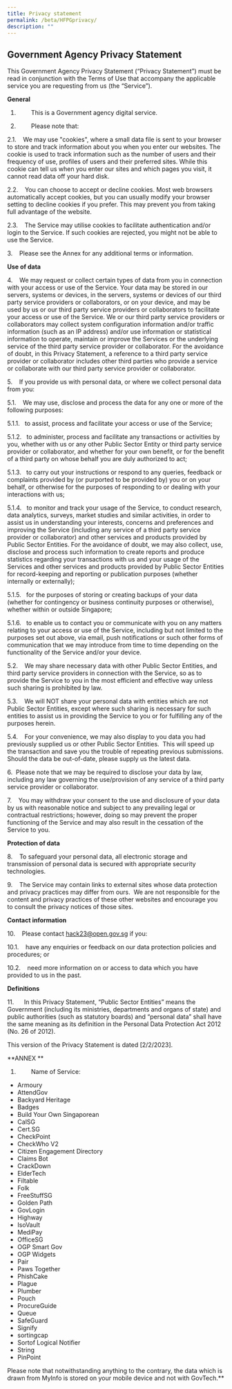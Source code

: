 ```yaml
---
title: Privacy statement
permalink: /beta/HFPGprivacy/
description: ""
---
```

## **Government Agency Privacy Statement**

This Government Agency Privacy Statement (“Privacy Statement”) must be read in conjunction with the Terms of Use that accompany the applicable service you are requesting from us (the “Service”).

**General**

1.         This is a Government agency digital service.

2.         Please note that:

2.1.    We may use "cookies", where a small data file is sent to your browser to store and track information about you when you enter our websites. The cookie is used to track information such as the number of users and their frequency of use, profiles of users and their preferred sites. While this cookie can tell us when you enter our sites and which pages you visit, it cannot read data off your hard disk.

2.2.    You can choose to accept or decline cookies. Most web browsers automatically accept cookies, but you can usually modify your browser setting to decline cookies if you prefer. This may prevent you from taking full advantage of the website.

2.3.    The Service may utilise cookies to facilitate authentication and/or login to the Service. If such cookies are rejected, you might not be able to use the Service.

3.    Please see the Annex for any additional terms or information.

**Use of data**

4.    We may request or collect certain types of data from you in connection with your access or use of the Service. Your data may be stored in our servers, systems or devices, in the servers, systems or devices of our third party service providers or collaborators, or on your device, and may be used by us or our third party service providers or collaborators to facilitate your access or use of the Service. We or our third party service providers or collaborators may collect system configuration information and/or traffic information (such as an IP address) and/or use information or statistical information to operate, maintain or improve the Services or the underlying service of the third party service provider or collaborator. For the avoidance of doubt, in this Privacy Statement, a reference to a third party service provider or collaborator includes other third parties who provide a service or collaborate with our third party service provider or collaborator.

5.    If you provide us with personal data, or where we collect personal data from you:

5.1.    We may use, disclose and process the data for any one or more of the following purposes:

5.1.1.   to assist, process and facilitate your access or use of the Service;

5.1.2.   to administer, process and facilitate any transactions or activities by you, whether with us or any other Public Sector Entity or third party service provider or collaborator, and whether for your own benefit, or for the benefit of a third party on whose behalf you are duly authorized to act;

5.1.3.   to carry out your instructions or respond to any queries, feedback or complaints provided by (or purported to be provided by) you or on your behalf, or otherwise for the purposes of responding to or dealing with your interactions with us;

5.1.4.   to monitor and track your usage of the Service, to conduct research, data analytics, surveys, market studies and similar activities, in order to assist us in understanding your interests, concerns and preferences and improving the Service (including any service of a third party service provider or collaborator) and other services and products provided by Public Sector Entities. For the avoidance of doubt, we may also collect, use, disclose and process such information to create reports and produce statistics regarding your transactions with us and your usage of the Services and other services and products provided by Public Sector Entities for record-keeping and reporting or publication purposes (whether internally or externally);

5.1.5.   for the purposes of storing or creating backups of your data (whether for contingency or business continuity purposes or otherwise), whether within or outside Singapore;

5.1.6.   to enable us to contact you or communicate with you on any matters relating to your access or use of the Service, including but not limited to the purposes set out above, via email, push notifications or such other forms of communication that we may introduce from time to time depending on the functionality of the Service and/or your device.

5.2.    We may share necessary data with other Public Sector Entities, and third party service providers in connection with the Service, so as to provide the Service to you in the most efficient and effective way unless such sharing is prohibited by law.

5.3.    We will NOT share your personal data with entities which are not Public Sector Entities, except where such sharing is necessary for such entities to assist us in providing the Service to you or for fulfilling any of the purposes herein.

5.4.    For your convenience, we may also display to you data you had previously supplied us or other Public Sector Entities.  This will speed up the transaction and save you the trouble of repeating previous submissions. Should the data be out-of-date, please supply us the latest data.

6.  Please note that we may be required to disclose your data by law, including any law governing the use/provision of any service of a third party service provider or collaborator.

7.    You may withdraw your consent to the use and disclosure of your data by us with reasonable notice and subject to any prevailing legal or contractual restrictions; however, doing so may prevent the proper functioning of the Service and may also result in the cessation of the Service to you.

**Protection of data**

8.    To safeguard your personal data, all electronic storage and transmission of personal data is secured with appropriate security technologies.

9.    The Service may contain links to external sites whose data protection and privacy practices may differ from ours.  We are not responsible for the content and privacy practices of these other websites and encourage you to consult the privacy notices of those sites.

**Contact information**

10.    Please contact hack23@open.gov.sg if you:

10.1.    have any enquiries or feedback on our data protection policies and procedures; or

10.2.    need more information on or access to data which you have provided to us in the past.

**Definitions**

11.      In this Privacy Statement, “Public Sector Entities” means the Government (including its ministries, departments and organs of state) and public authorities (such as statutory boards) and “personal data” shall have the same meaning as its definition in the Personal Data Protection Act 2012 (No. 26 of 2012).

This version of the Privacy Statement is dated \[2/2/2023\].

  

**ANNEX
**
1.         Name of Service: 

* Armoury
* AttendGov
* Backyard Heritage
* Badges
* Build Your Own Singaporean
* CalSG
* Cert.SG
* CheckPoint
* CheckWho V2
* Citizen Engagement Directory
* Claims Bot
* CrackDown
* ElderTech
* Filtable
* Folk
* FreeStuffSG
* Golden Path
* GovLogin
* Highway
* IsoVault
* MediPay
* OfficeSG
* OGP Smart Gov
* OGP Widgets
* Pair
* Paws Together
* PhishCake
* Plague
* Plumber
* Pouch
* ProcureGuide
* Queue
* SafeGuard
* Signify
* sortingcap
* Sortof Logical Notifier
* String
* PinPoint

Please note that notwithstanding anything to the contrary, the data which is drawn from MyInfo is stored on your mobile device and not with GovTech.**